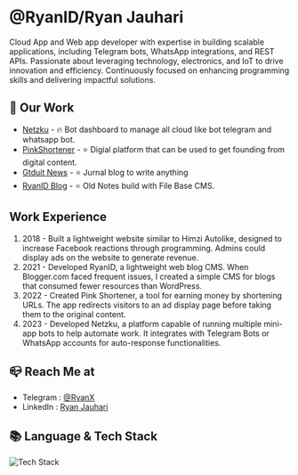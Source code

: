 # @RyanID/Ryan Jauhari

Cloud App and Web app developer with expertise in building scalable applications, including Telegram bots, WhatsApp integrations, and REST APIs. Passionate about leveraging technology, electronics, and IoT to drive innovation and efficiency. Continuously focused on enhancing programming skills and delivering impactful solutions.

## 📂 Our Work
- [Netzku](https://netzku.com) - 🔥 Bot dashboard to manage all cloud like bot telegram and whatsapp bot.
- [PinkShortener](https://pink.my.id) - ⭐️ Digial platform that can be used to get founding from digital content.
- [Gtduit News](https://gtduit.com) - ⭐️ Jurnal blog to write anything
- [RyanID Blog](https://ryanid.my.id) - ⭐️ Old Notes build with File Base CMS.


## Work Experience
1. 2018 - Built a lightweight website similar to Himzi Autolike, designed to increase Facebook reactions through programming. Admins could display ads on the website to generate revenue.
2. 2021 - Developed RyanID, a lightweight web blog CMS. When Blogger.com faced frequent issues, I created a simple CMS for blogs that consumed fewer resources than WordPress.
3. 2022 - Created Pink Shortener, a tool for earning money by shortening URLs. The app redirects visitors to an ad display page before taking them to the original content.
4. 2023 - Developed Netzku, a platform capable of running multiple mini-app bots to help automate work. It integrates with Telegram Bots or WhatsApp accounts for auto-response functionalities.



## 📪 Reach Me at
- Telegram : [@RyanX](https://t.me/ryanx)
- LinkedIn : [Ryan Jauhari]([https://www.linkedin.com/in/mimamch/](https://www.linkedin.com/in/ryanjauhari/))


## 📚 Language & Tech Stack
![Tech Stack](https://skillicons.dev/icons?i=php,html,jquery,bootstrap,,nodejs,bun,javascript,python,,nginx,cloudflare)
